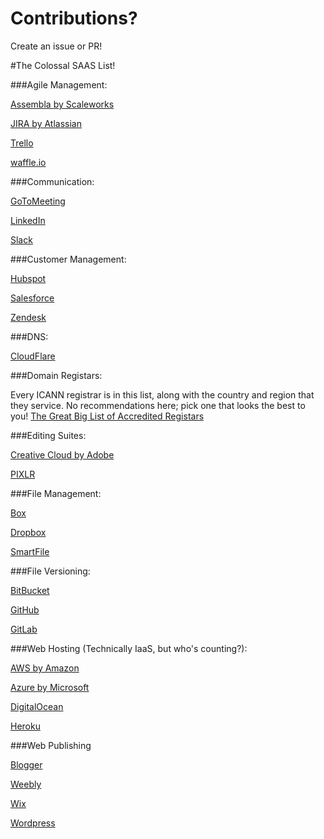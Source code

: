 # Contributions?
Create an issue or PR!

#The Colossal SAAS List!

###Agile Management:

[Assembla by Scaleworks](https://www.assembla.com/)

[JIRA by Atlassian](https://jira.atlassian.com/secure/Dashboard.jspa)

[Trello](https://trello.com)

[waffle.io](https://waffle.io)

###Communication:

[GoToMeeting](https://www.gotomeeting.com/)

[LinkedIn](https://www.linkedin.com)

[Slack](https://slack.com)

###Customer Management:

[Hubspot](https://www.hubspot.com/)

[Salesforce](https://www.salesforce.com/)

[Zendesk](https://www.zendesk.com/)

###DNS:

[CloudFlare](https://www.cloudflare.com/)

###Domain Registars:

Every ICANN registrar is in this list, along with the country and region that they service. No recommendations here; pick one that looks the best to you!
[The Great Big List of Accredited Registars](https://www.icann.org/registrar-reports/accredited-list.html)

###Editing Suites:

[Creative Cloud by Adobe](http://www.adobe.com/)

[PIXLR](https://pixlr.com/)

###File Management:

[Box](https://www.box.com/)

[Dropbox](https://www.dropbox.com/)

[SmartFile](https://www.smartfile.com/)

###File Versioning:

[BitBucket](https://bitbucket.org/)

[GitHub](https://github.com/)

[GitLab](https://about.gitlab.com/)

###Web Hosting (Technically IaaS, but who's counting?):

[AWS by Amazon](https://aws.amazon.com/)

[Azure by Microsoft](https://azure.com)

[DigitalOcean](https://www.digitalocean.com/)

[Heroku](https://www.heroku.com/)

###Web Publishing

[Blogger](https://www.blogger.com/home)

[Weebly](https://www.weebly.com/)

[Wix](http://www.wix.com/start/blog)

[Wordpress](https://wordpress.com/)
